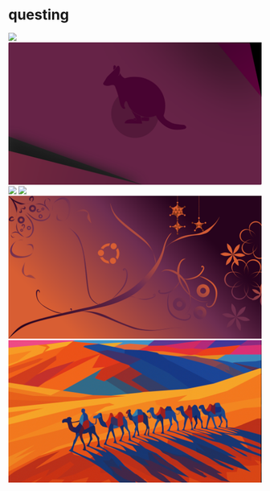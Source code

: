 # questing

<img src="https://raw.githubusercontent.com/azzamsa/ubuntu-wallpapers/refs/heads/master/curated/questing/Flash_and_Thunder_by_Julian_Tomasini.jpg">

<img src="https://raw.githubusercontent.com/azzamsa/ubuntu-wallpapers/refs/heads/master/curated/questing/Lonely_Quokka_by_Dilip.png">

<img src="https://raw.githubusercontent.com/azzamsa/ubuntu-wallpapers/refs/heads/master/curated/questing/Quokka_Everywhere_by_Dilip.png">

<img src="https://raw.githubusercontent.com/azzamsa/ubuntu-wallpapers/refs/heads/master/curated/questing/The_Web_by_nkhdiscovery.png">

<img src="https://raw.githubusercontent.com/azzamsa/ubuntu-wallpapers/refs/heads/master/curated/questing/Ubuntu_with_Frutiger_Metro_by_lyk_lyk.png">

<img src="https://raw.githubusercontent.com/azzamsa/ubuntu-wallpapers/refs/heads/master/curated/questing/Schattenzug_by_OrbiteLambda.webp">

